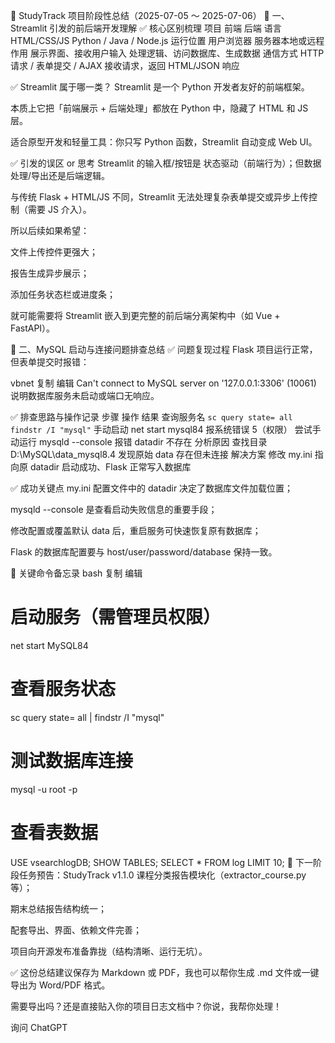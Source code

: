 🧾 StudyTrack 项目阶段性总结（2025-07-05 ～ 2025-07-06）
📌 一、Streamlit 引发的前后端开发理解
✅ 核心区别梳理
项目	前端	后端
语言	HTML/CSS/JS	Python / Java / Node.js
运行位置	用户浏览器	服务器本地或远程
作用	展示界面、接收用户输入	处理逻辑、访问数据库、生成数据
通信方式	HTTP 请求 / 表单提交 / AJAX	接收请求，返回 HTML/JSON 响应

✅ Streamlit 属于哪一类？
Streamlit 是一个 Python 开发者友好的前端框架。

本质上它把「前端展示 + 后端处理」都放在 Python 中，隐藏了 HTML 和 JS 层。

适合原型开发和轻量工具：你只写 Python 函数，Streamlit 自动变成 Web UI。

✅ 引发的误区 or 思考
Streamlit 的输入框/按钮是 状态驱动（前端行为）；但数据处理/导出还是后端逻辑。

与传统 Flask + HTML/JS 不同，Streamlit 无法处理复杂表单提交或异步上传控制（需要 JS 介入）。

所以后续如果希望：

文件上传控件更强大；

报告生成异步展示；

添加任务状态栏或进度条；

就可能需要将 Streamlit 嵌入到更完整的前后端分离架构中（如 Vue + FastAPI）。

🧩 二、MySQL 启动与连接问题排查总结
✅ 问题复现过程
Flask 项目运行正常，但表单提交时报错：

vbnet
复制
编辑
Can't connect to MySQL server on '127.0.0.1:3306' (10061)
说明数据库服务未启动或端口无响应。

✅ 排查思路与操作记录
步骤	操作	结果
查询服务名	`sc query state= all	findstr /I "mysql"`
手动启动	net start mysql84	报系统错误 5（权限）
尝试手动运行	mysqld --console	报错 datadir 不存在
分析原因	查找目录 D:\MySQL\data_mysql8.4	发现原始 data 存在但未连接
解决方案	修改 my.ini 指向原 datadir	启动成功、Flask 正常写入数据库

✅ 成功关键点
my.ini 配置文件中的 datadir 决定了数据库文件加载位置；

mysqld --console 是查看启动失败信息的重要手段；

修改配置或覆盖默认 data 后，重启服务可快速恢复原有数据库；

Flask 的数据库配置要与 host/user/password/database 保持一致。

🧰 关键命令备忘录
bash
复制
编辑
# 启动服务（需管理员权限）
net start MySQL84

# 查看服务状态
sc query state= all | findstr /I "mysql"

# 测试数据库连接
mysql -u root -p

# 查看表数据
USE vsearchlogDB;
SHOW TABLES;
SELECT * FROM log LIMIT 10;
🎯 下一阶段任务预告：StudyTrack v1.1.0
课程分类报告模块化（extractor_course.py 等）；

期末总结报告结构统一；

配套导出、界面、依赖文件完善；

项目向开源发布准备靠拢（结构清晰、运行无坑）。

✅ 这份总结建议保存为 Markdown 或 PDF，我也可以帮你生成 .md 文件或一键导出为 Word/PDF 格式。

需要导出吗？还是直接贴入你的项目日志文档中？你说，我帮你处理！









询问 ChatGPT
